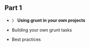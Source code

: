 ##  Part 1

* 〉 **Using grunt in your own projects**

* Building your own grunt tasks

* Best practices